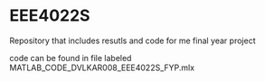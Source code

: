# EEE4022S
Repository that includes resutls and code for me final year project

code can be found in file labeled 
MATLAB_CODE_DVLKAR008_EEE4022S_FYP.mlx
